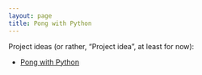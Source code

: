 ```yaml
---
layout: page
title: Pong with Python
---
```


Project ideas (or rather, “Project idea”, at least for now):

* [Pong with Python](pages/pong/pong.md)
